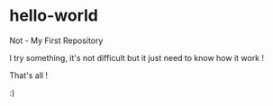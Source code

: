 # hello-world
Not - My First Repository

I try something, it's not difficult but it just need to know how it work !

That's all !

:)